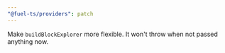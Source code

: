 ```yaml
---
"@fuel-ts/providers": patch
---
```


Make `buildBlockExplorer` more flexible. It won't throw when not passed anything now.
